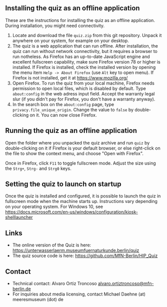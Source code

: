 ## Installing the quiz as an offline application
These are the instructions for installing the quiz as an offline application. During installation, you might need connectivity.

1. Locate and download the file `quiz.zip` from this git repository. Unpack it anywhere on your system, for example on your desktop.
2. The quiz is a web application that can run offline. After installation, the quiz can run without network connectivity, but it requires a browser to run notheless. As Firefox has an up-to-date JavaScript engine and excellent fullscreen capability, make sure Firefox version 78 or higher is installed. If Firefox is installed, check the installed version by opening the menu item `Help -> About Firefox` (use `Alt` key to open menu). If Firefox is not installed, get it at https://www.mozilla.org/
2. Open Firefox. To run the quiz from your local machine, Firefox needs permission to open local files, which is disabled by default. Type `about:config` in the web adress input field. Accept the warranty legal slur (if you didn't pay for Firefox, you don't have a warranty anyway).
3.  In the search box on the `about:config` page, type `privacy.file_unique_origin`. Change the value to `false` by double-clicking on it. You can now close Firefox.

## Running the quiz as an offline application
Open the folder where you unpacked the quiz archive and run `quiz` by double-clicking on it if Firefox is your default browser, or else right-click on the file to show the context menu, and choose "Open with Firefox".

Once in Firefox, click `F11` to toggle fullscreen mode. Adjust the size using the `Strg+`, `Strg-` and `Strg0` keys.

## Setting the quiz to launch on startup
Once the quiz is installed and configured, it is possible to launch the quiz in fullscreen mode when the machine starts up. Instructions vary depending on your operating system. For Windows 10, see https://docs.microsoft.com/en-us/windows/configuration/kiosk-shelllauncher

## Links
* The online version of the Quiz is here: https://unterwasserlaerm.museumfuernaturkunde.berlin/quiz
* The quiz source code is here: https://github.com/MfN-Berlin/HIP_Quiz

## Contact
* Technical contact: Alvaro Ortiz Troncoso alvaro.ortiztroncoso@mfn-berlin.de
* For inquiries about media licensing, contact Michael Daehne (at) meeresmuseum (dot) de
